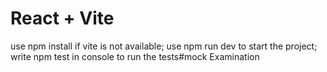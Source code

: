 # React + Vite
use npm install if vite is not available;
use npm run dev to start the project;
write npm test in console to run the tests#mock  Examination

